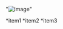 "![image](https://user-images.githubusercontent.com/101009695/160242012-5ad77449-c28c-4a6e-992b-84b5089d7433.png)"

*item1
*item2
*item3

